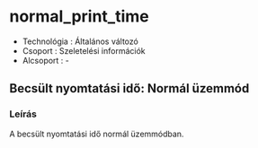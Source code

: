 # normal\_print\_time

* Technológia : Általános változó
* Csoport :  Szeletelési információk
* Alcsoport : -

## Becsült nyomtatási idő: Normál üzemmód

### Leírás

A becsült nyomtatási idő normál üzemmódban.

